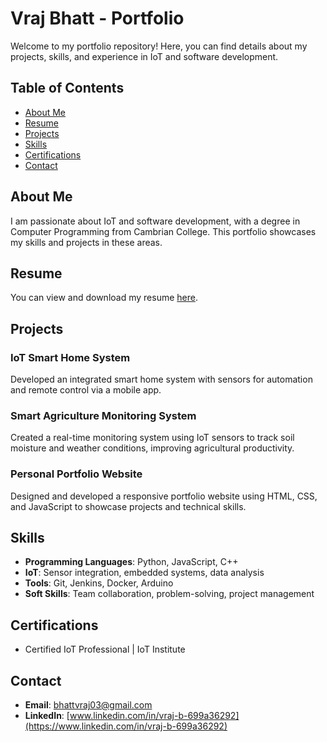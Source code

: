 # Vraj Bhatt - Portfolio

Welcome to my portfolio repository! Here, you can find details about my projects, skills, and experience in IoT and software development.

## Table of Contents

- [About Me](#about-me)
- [Resume](#resume)
- [Projects](#projects)
- [Skills](#skills)
- [Certifications](#certifications)
- [Contact](#contact)

## About Me

I am passionate about IoT and software development, with a degree in Computer Programming from Cambrian College. This portfolio showcases my skills and projects in these areas.

## Resume

You can view and download my resume [here](ATS_Friendly_Resume_Vraj_Bhatt_Professional.docx).

## Projects

### IoT Smart Home System

Developed an integrated smart home system with sensors for automation and remote control via a mobile app.

### Smart Agriculture Monitoring System

Created a real-time monitoring system using IoT sensors to track soil moisture and weather conditions, improving agricultural productivity.

### Personal Portfolio Website

Designed and developed a responsive portfolio website using HTML, CSS, and JavaScript to showcase projects and technical skills.

## Skills

- **Programming Languages**: Python, JavaScript, C++
- **IoT**: Sensor integration, embedded systems, data analysis
- **Tools**: Git, Jenkins, Docker, Arduino
- **Soft Skills**: Team collaboration, problem-solving, project management

## Certifications

- Certified IoT Professional | IoT Institute

## Contact

- **Email**: [bhattvraj03@gmail.com](mailto:bhattvraj03@gmail.com)
- **LinkedIn**: [www.linkedin.com/in/vraj-b-699a36292](https://www.linkedin.com/in/vraj-b-699a36292)

